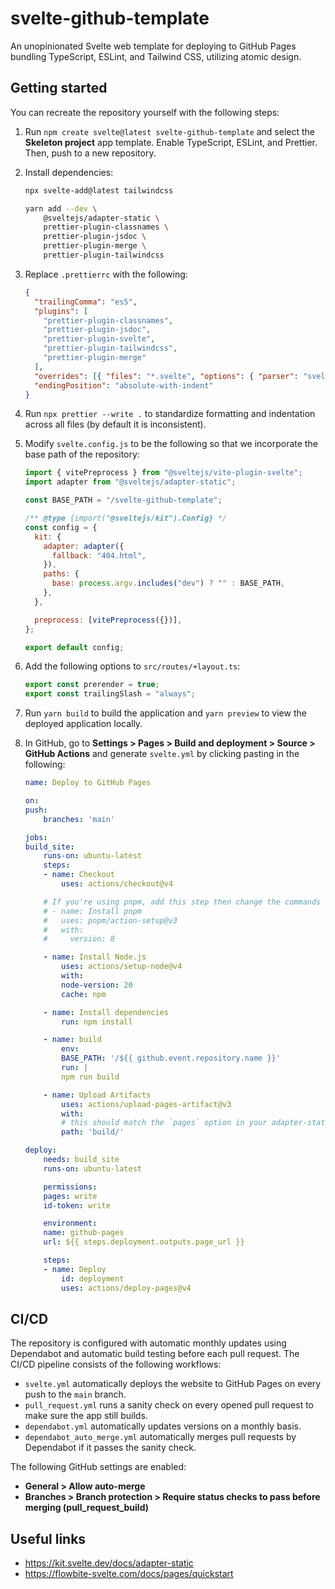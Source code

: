 # svelte-github-template

An unopinionated Svelte web template for deploying to GitHub Pages bundling TypeScript, ESLint, and Tailwind CSS, utilizing atomic design.

## Getting started

You can recreate the repository yourself with the following steps:

1. Run `npm create svelte@latest svelte-github-template` and select the **Skeleton project** app template. Enable TypeScript, ESLint, and Prettier. Then, push to a new repository.

2. Install dependencies:

   ```bash
   npx svelte-add@latest tailwindcss

   yarn add --dev \
       @sveltejs/adapter-static \
       prettier-plugin-classnames \
       prettier-plugin-jsdoc \
       prettier-plugin-merge \
       prettier-plugin-tailwindcss
   ```

3. Replace `.prettierrc` with the following:

   ```json
   {
     "trailingComma": "es5",
     "plugins": [
       "prettier-plugin-classnames",
       "prettier-plugin-jsdoc",
       "prettier-plugin-svelte",
       "prettier-plugin-tailwindcss",
       "prettier-plugin-merge"
     ],
     "overrides": [{ "files": "*.svelte", "options": { "parser": "svelte" } }],
     "endingPosition": "absolute-with-indent"
   }
   ```

4. Run `npx prettier --write .` to standardize formatting and indentation across all files (by default it is inconsistent).

5. Modify `svelte.config.js` to be the following so that we incorporate the base path of the repository:

   ```js
   import { vitePreprocess } from "@sveltejs/vite-plugin-svelte";
   import adapter from "@sveltejs/adapter-static";
   
   const BASE_PATH = "/svelte-github-template";
   
   /** @type {import("@sveltejs/kit").Config} */
   const config = {
     kit: {
       adapter: adapter({
         fallback: "404.html",
       }),
       paths: {
         base: process.argv.includes("dev") ? "" : BASE_PATH,
       },
     },
   
     preprocess: [vitePreprocess({})],
   };
   
   export default config;
   ```

6. Add the following options to `src/routes/+layout.ts`:

   ```js
   export const prerender = true;
   export const trailingSlash = "always";
   ```

7. Run `yarn build` to build the application and `yarn preview` to view the deployed application locally.

8. In GitHub, go to **Settings > Pages > Build and deployment > Source > GitHub Actions** and generate `svelte.yml` by clicking pasting in the following:

   ```yml
   name: Deploy to GitHub Pages

   on:
   push:
       branches: 'main'

   jobs:
   build_site:
       runs-on: ubuntu-latest
       steps:
       - name: Checkout
           uses: actions/checkout@v4

       # If you're using pnpm, add this step then change the commands and cache key below to use `pnpm`
       # - name: Install pnpm
       #   uses: pnpm/action-setup@v3
       #   with:
       #     version: 8

       - name: Install Node.js
           uses: actions/setup-node@v4
           with:
           node-version: 20
           cache: npm

       - name: Install dependencies
           run: npm install

       - name: build
           env:
           BASE_PATH: '/${{ github.event.repository.name }}'
           run: |
           npm run build

       - name: Upload Artifacts
           uses: actions/upload-pages-artifact@v3
           with:
           # this should match the `pages` option in your adapter-static options
           path: 'build/'

   deploy:
       needs: build_site
       runs-on: ubuntu-latest

       permissions:
       pages: write
       id-token: write

       environment:
       name: github-pages
       url: ${{ steps.deployment.outputs.page_url }}

       steps:
       - name: Deploy
           id: deployment
           uses: actions/deploy-pages@v4
   ```

## CI/CD

The repository is configured with automatic monthly updates using Dependabot and automatic build testing before each pull request. The CI/CD pipeline consists of the following workflows:

- `svelte.yml` automatically deploys the website to GitHub Pages on every push to the `main` branch.
- `pull_request.yml` runs a sanity check on every opened pull request to make sure the app still builds.
- `dependabot.yml` automatically updates versions on a monthly basis.
- `dependabot_auto_merge.yml` automatically merges pull requests by Dependabot if it passes the sanity check.

The following GitHub settings are enabled:

- **General > Allow auto-merge**
- **Branches > Branch protection > Require status checks to pass before merging (pull_request_build)**

## Useful links

- https://kit.svelte.dev/docs/adapter-static
- https://flowbite-svelte.com/docs/pages/quickstart
